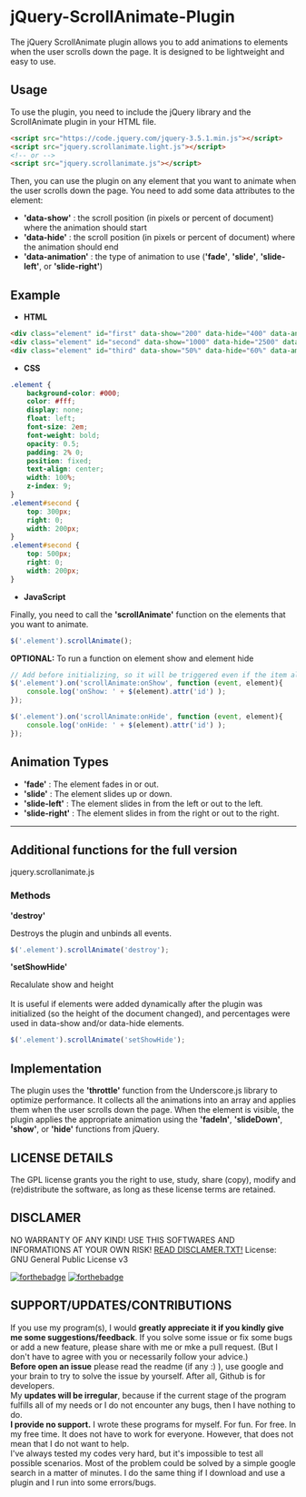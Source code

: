 # jQuery-ScrollAnimate-Plugin

The jQuery ScrollAnimate plugin allows you to add animations to elements when the user scrolls down the page. It is designed to be lightweight and easy to use.

## Usage

To use the plugin, you need to include the jQuery library and the ScrollAnimate plugin in your HTML file.

```html
<script src="https://code.jquery.com/jquery-3.5.1.min.js"></script>
<script src="jquery.scrollanimate.light.js"></script>
<!-- or -->
<script src="jquery.scrollanimate.js"></script>
```

Then, you can use the plugin on any element that you want to animate when the user scrolls down the page. You need to add some data attributes to the element:

- **'data-show'** : the scroll position (in pixels or percent of document) where the animation should start
- **'data-hide'** : the scroll position (in pixels or percent of document) where the animation should end
- **'data-animation'** : the type of animation to use (**'fade'**, **'slide'**, **'slide-left'**, or **'slide-right'**)

## Example

- **HTML**
```html
<div class="element" id="first" data-show="200" data-hide="400" data-animation="fade">...</div>
<div class="element" id="second" data-show="1000" data-hide="2500" data-amination="slide">...</div>
<div class="element" id="third" data-show="50%" data-hide="60%" data-amination="slide">...</div>
```

- **CSS**
```css
.element {
    background-color: #000;
    color: #fff;
    display: none;
    float: left;
    font-size: 2em;
    font-weight: bold;
    opacity: 0.5;
    padding: 2% 0;
    position: fixed;
    text-align: center;
    width: 100%;
    z-index: 9;
}
.element#second {
    top: 300px;
    right: 0;
    width: 200px;
}
.element#second {
    top: 500px;
    right: 0;
    width: 200px;
}
```

- **JavaScript**

Finally, you need to call the **'scrollAnimate'** function on the elements that you want to animate.

```javascript
$('.element').scrollAnimate();
```

**OPTIONAL:** To run a function on element show and element hide

```javascript
// Add before initializing, so it will be triggered even if the item already appears on the init.
$('.element').on('scrollAnimate:onShow', function (event, element){
    console.log('onShow: ' + $(element).attr('id') );
});

$('.element').on('scrollAnimate:onHide', function (event, element){
    console.log('onHide: ' + $(element).attr('id') );
});
```

## Animation Types

- **'fade'** : The element fades in or out.
- **'slide'** : The element slides up or down.
- **'slide-left'** : The element slides in from the left or out to the left.
- **'slide-right'** : The element slides in from the right or out to the right.

<hr>

## Additional functions for the full version
jquery.scrollanimate.js

### Methods

**'destroy'**

Destroys the plugin and unbinds all events.

```javascript
$('.element').scrollAnimate('destroy');
```

**'setShowHide'**

Recalulate show and height<br>
<br>
It is useful if elements were added dynamically after the plugin was initialized (so the height of the document changed), and percentages were used in data-show and/or data-hide elements.

```javascript
$('.element').scrollAnimate('setShowHide');
```

## Implementation

The plugin uses the **'throttle'** function from the Underscore.js library to optimize performance. It collects all the animations into an array and applies them when the user scrolls down the page. When the element is visible, the plugin applies the appropriate animation using the **'fadeIn'**, **'slideDown'**, **'show'**, or **'hide'** functions from jQuery.

## LICENSE DETAILS

The GPL license grants you the right to use, study, share (copy), modify and (re)distribute the software, as long as these license terms are retained.

## DISCLAMER

NO WARRANTY OF ANY KIND! USE THIS SOFTWARES AND INFORMATIONS AT YOUR OWN RISK!
[READ DISCLAMER.TXT!](https://www.joeszalai.org/disclaimer/)
License: GNU General Public License v3

[![forthebadge](http://forthebadge.com/images/badges/built-by-developers.svg)](http://forthebadge.com) [![forthebadge](http://forthebadge.com/images/badges/for-you.svg)](http://forthebadge.com)

SUPPORT/UPDATES/CONTRIBUTIONS
-----------------------------

If you use my program(s), I would **greatly appreciate it if you kindly give me some suggestions/feedback**. If you solve some issue or fix some bugs or add a new feature, please share with me or mke a pull request. (But I don't have to agree with you or necessarily follow your advice.)<br/>
**Before open an issue** please read the readme (if any :) ), use google and your brain to try to solve the issue by yourself. After all, Github is for developers.<br/>
My **updates will be irregular**, because if the current stage of the program fulfills all of my needs or I do not encounter any bugs, then I have nothing to do.<br/>
**I provide no support.** I wrote these programs for myself. For fun. For free. In my free time. It does not have to work for everyone. However, that does not mean that I do not want to help.<br/>
I've always tested my codes very hard, but it's impossible to test all possible scenarios. Most of the problem could be solved by a simple google search in a matter of minutes. I do the same thing if I download and use a plugin and I run into some errors/bugs.
